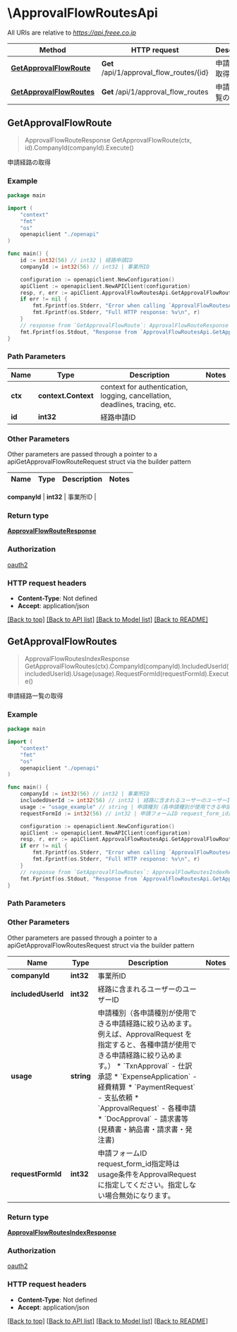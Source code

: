 # \ApprovalFlowRoutesApi

All URIs are relative to *https://api.freee.co.jp*

Method | HTTP request | Description
------------- | ------------- | -------------
[**GetApprovalFlowRoute**](ApprovalFlowRoutesApi.md#GetApprovalFlowRoute) | **Get** /api/1/approval_flow_routes/{id} | 申請経路の取得
[**GetApprovalFlowRoutes**](ApprovalFlowRoutesApi.md#GetApprovalFlowRoutes) | **Get** /api/1/approval_flow_routes | 申請経路一覧の取得



## GetApprovalFlowRoute

> ApprovalFlowRouteResponse GetApprovalFlowRoute(ctx, id).CompanyId(companyId).Execute()

申請経路の取得



### Example

```go
package main

import (
    "context"
    "fmt"
    "os"
    openapiclient "./openapi"
)

func main() {
    id := int32(56) // int32 | 経路申請ID
    companyId := int32(56) // int32 | 事業所ID

    configuration := openapiclient.NewConfiguration()
    apiClient := openapiclient.NewAPIClient(configuration)
    resp, r, err := apiClient.ApprovalFlowRoutesApi.GetApprovalFlowRoute(context.Background(), id).CompanyId(companyId).Execute()
    if err != nil {
        fmt.Fprintf(os.Stderr, "Error when calling `ApprovalFlowRoutesApi.GetApprovalFlowRoute``: %v\n", err)
        fmt.Fprintf(os.Stderr, "Full HTTP response: %v\n", r)
    }
    // response from `GetApprovalFlowRoute`: ApprovalFlowRouteResponse
    fmt.Fprintf(os.Stdout, "Response from `ApprovalFlowRoutesApi.GetApprovalFlowRoute`: %v\n", resp)
}
```

### Path Parameters


Name | Type | Description  | Notes
------------- | ------------- | ------------- | -------------
**ctx** | **context.Context** | context for authentication, logging, cancellation, deadlines, tracing, etc.
**id** | **int32** | 経路申請ID | 

### Other Parameters

Other parameters are passed through a pointer to a apiGetApprovalFlowRouteRequest struct via the builder pattern


Name | Type | Description  | Notes
------------- | ------------- | ------------- | -------------

 **companyId** | **int32** | 事業所ID | 

### Return type

[**ApprovalFlowRouteResponse**](ApprovalFlowRouteResponse.md)

### Authorization

[oauth2](../README.md#oauth2)

### HTTP request headers

- **Content-Type**: Not defined
- **Accept**: application/json

[[Back to top]](#) [[Back to API list]](../README.md#documentation-for-api-endpoints)
[[Back to Model list]](../README.md#documentation-for-models)
[[Back to README]](../README.md)


## GetApprovalFlowRoutes

> ApprovalFlowRoutesIndexResponse GetApprovalFlowRoutes(ctx).CompanyId(companyId).IncludedUserId(includedUserId).Usage(usage).RequestFormId(requestFormId).Execute()

申請経路一覧の取得



### Example

```go
package main

import (
    "context"
    "fmt"
    "os"
    openapiclient "./openapi"
)

func main() {
    companyId := int32(56) // int32 | 事業所ID
    includedUserId := int32(56) // int32 | 経路に含まれるユーザーのユーザーID (optional)
    usage := "usage_example" // string | 申請種別（各申請種別が使用できる申請経路に絞り込めます。例えば、ApprovalRequest を指定すると、各種申請が使用できる申請経路に絞り込めます。） * `TxnApproval` - 仕訳承認 * `ExpenseApplication` - 経費精算 * `PaymentRequest` - 支払依頼 * `ApprovalRequest` - 各種申請 * `DocApproval` - 請求書等 (見積書・納品書・請求書・発注書) (optional)
    requestFormId := int32(56) // int32 | 申請フォームID request_form_id指定時はusage条件をApprovalRequestに指定してください。指定しない場合無効になります。 (optional)

    configuration := openapiclient.NewConfiguration()
    apiClient := openapiclient.NewAPIClient(configuration)
    resp, r, err := apiClient.ApprovalFlowRoutesApi.GetApprovalFlowRoutes(context.Background()).CompanyId(companyId).IncludedUserId(includedUserId).Usage(usage).RequestFormId(requestFormId).Execute()
    if err != nil {
        fmt.Fprintf(os.Stderr, "Error when calling `ApprovalFlowRoutesApi.GetApprovalFlowRoutes``: %v\n", err)
        fmt.Fprintf(os.Stderr, "Full HTTP response: %v\n", r)
    }
    // response from `GetApprovalFlowRoutes`: ApprovalFlowRoutesIndexResponse
    fmt.Fprintf(os.Stdout, "Response from `ApprovalFlowRoutesApi.GetApprovalFlowRoutes`: %v\n", resp)
}
```

### Path Parameters



### Other Parameters

Other parameters are passed through a pointer to a apiGetApprovalFlowRoutesRequest struct via the builder pattern


Name | Type | Description  | Notes
------------- | ------------- | ------------- | -------------
 **companyId** | **int32** | 事業所ID | 
 **includedUserId** | **int32** | 経路に含まれるユーザーのユーザーID | 
 **usage** | **string** | 申請種別（各申請種別が使用できる申請経路に絞り込めます。例えば、ApprovalRequest を指定すると、各種申請が使用できる申請経路に絞り込めます。） * &#x60;TxnApproval&#x60; - 仕訳承認 * &#x60;ExpenseApplication&#x60; - 経費精算 * &#x60;PaymentRequest&#x60; - 支払依頼 * &#x60;ApprovalRequest&#x60; - 各種申請 * &#x60;DocApproval&#x60; - 請求書等 (見積書・納品書・請求書・発注書) | 
 **requestFormId** | **int32** | 申請フォームID request_form_id指定時はusage条件をApprovalRequestに指定してください。指定しない場合無効になります。 | 

### Return type

[**ApprovalFlowRoutesIndexResponse**](ApprovalFlowRoutesIndexResponse.md)

### Authorization

[oauth2](../README.md#oauth2)

### HTTP request headers

- **Content-Type**: Not defined
- **Accept**: application/json

[[Back to top]](#) [[Back to API list]](../README.md#documentation-for-api-endpoints)
[[Back to Model list]](../README.md#documentation-for-models)
[[Back to README]](../README.md)

